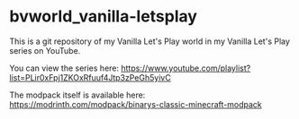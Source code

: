# bvworld_vanilla-letsplay
This is a git repository of my Vanilla Let's Play world in my Vanilla Let's Play series on YouTube.

You can view the series here: https://www.youtube.com/playlist?list=PLir0xFpj1ZKOxRfuuf4Jtp3zPeGh5yivC

The modpack itself is available here: https://modrinth.com/modpack/binarys-classic-minecraft-modpack
